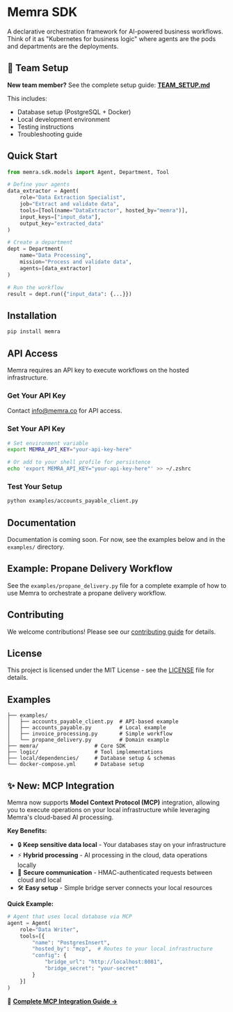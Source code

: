 # Memra SDK

A declarative orchestration framework for AI-powered business workflows. Think of it as "Kubernetes for business logic" where agents are the pods and departments are the deployments.

## 🚀 Team Setup

**New team member?** See the complete setup guide: **[TEAM_SETUP.md](TEAM_SETUP.md)**

This includes:
- Database setup (PostgreSQL + Docker)
- Local development environment
- Testing instructions
- Troubleshooting guide

## Quick Start

```python
from memra.sdk.models import Agent, Department, Tool

# Define your agents
data_extractor = Agent(
    role="Data Extraction Specialist",
    job="Extract and validate data",
    tools=[Tool(name="DataExtractor", hosted_by="memra")],
    input_keys=["input_data"],
    output_key="extracted_data"
)

# Create a department
dept = Department(
    name="Data Processing",
    mission="Process and validate data",
    agents=[data_extractor]
)

# Run the workflow
result = dept.run({"input_data": {...}})
```

## Installation

```bash
pip install memra
```

## API Access

Memra requires an API key to execute workflows on the hosted infrastructure.

### Get Your API Key
Contact [info@memra.co](mailto:info@memra.co) for API access.

### Set Your API Key
```bash
# Set environment variable
export MEMRA_API_KEY="your-api-key-here"

# Or add to your shell profile for persistence
echo 'export MEMRA_API_KEY="your-api-key-here"' >> ~/.zshrc
```

### Test Your Setup
```bash
python examples/accounts_payable_client.py
```

## Documentation

Documentation is coming soon. For now, see the examples below and in the `examples/` directory.

## Example: Propane Delivery Workflow

See the `examples/propane_delivery.py` file for a complete example of how to use Memra to orchestrate a propane delivery workflow.

## Contributing

We welcome contributions! Please see our [contributing guide](CONTRIBUTING.md) for details.

## License

This project is licensed under the MIT License - see the [LICENSE](LICENSE) file for details.

## Examples

```
├── examples/
│   ├── accounts_payable_client.py  # API-based example
│   ├── accounts_payable.py         # Local example
│   ├── invoice_processing.py       # Simple workflow
│   └── propane_delivery.py         # Domain example
├── memra/                  # Core SDK
├── logic/                  # Tool implementations  
├── local/dependencies/     # Database setup & schemas
└── docker-compose.yml      # Database setup
```

## ✨ New: MCP Integration

Memra now supports **Model Context Protocol (MCP)** integration, allowing you to execute operations on your local infrastructure while leveraging Memra's cloud-based AI processing.

**Key Benefits:**
- 🔒 **Keep sensitive data local** - Your databases stay on your infrastructure
- ⚡ **Hybrid processing** - AI processing in the cloud, data operations locally  
- 🔐 **Secure communication** - HMAC-authenticated requests between cloud and local
- 🛠️ **Easy setup** - Simple bridge server connects your local resources

**Quick Example:**
```python
# Agent that uses local database via MCP
agent = Agent(
    role="Data Writer",
    tools=[{
        "name": "PostgresInsert",
        "hosted_by": "mcp",  # Routes to your local infrastructure
        "config": {
            "bridge_url": "http://localhost:8081",
            "bridge_secret": "your-secret"
        }
    }]
)
```

📖 **[Complete MCP Integration Guide →](docs/mcp_integration.md)**
